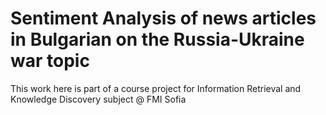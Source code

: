 # Sentiment Analysis of news articles in Bulgarian on the Russia-Ukraine war topic
This work here is part of a course project for Information Retrieval and Knowledge Discovery subject @ FMI Sofia
